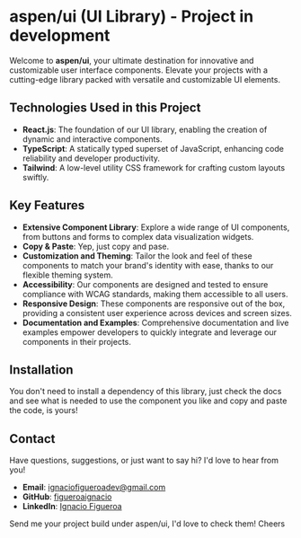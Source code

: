 # aspen/ui (UI Library) - Project in development

Welcome to **aspen/ui**, your ultimate destination for innovative and customizable user interface components. Elevate your projects with a cutting-edge library packed with versatile and customizable UI elements.

## Technologies Used in this Project

- **React.js**: The foundation of our UI library, enabling the creation of dynamic and interactive components.
- **TypeScript**: A statically typed superset of JavaScript, enhancing code reliability and developer productivity.
- **Tailwind**: A low-level utility CSS framework for crafting custom layouts swiftly.

## Key Features

- **Extensive Component Library**: Explore a wide range of UI components, from buttons and forms to complex data visualization widgets.
- **Copy & Paste**: Yep, just copy and pase.
- **Customization and Theming**: Tailor the look and feel of these components to match your brand's identity with ease, thanks to our flexible theming system.
- **Accessibility**: Our components are designed and tested to ensure compliance with WCAG standards, making them accessible to all users.
- **Responsive Design**: These components are responsive out of the box, providing a consistent user experience across devices and screen sizes.
- **Documentation and Examples**: Comprehensive documentation and live examples empower developers to quickly integrate and leverage our components in their projects.

## Installation

You don't need to install a dependency of this library, just check the docs and see what is needed to use the component you like and copy and paste the code, is yours!

## Contact

Have questions, suggestions, or just want to say hi? I'd love to hear from you!

- **Email**: [ignaciofigueroadev@gmail.com](mailto:ignaciofigueroadev@gmail.com)
- **GitHub**: [figueroaignacio](https://github.com/figueroaignacio/)
- **LinkedIn**: [Ignacio Figueroa](https://www.linkedin.com/in/ignacio-figueroa-0a1ba0263)

Send me your project build under aspen/ui, I'd love to check them! Cheers
